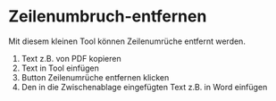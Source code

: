 # Zeilenumbruch-entfernen

Mit diesem kleinen Tool können Zeilenumrüche entfernt werden.
1. Text z.B. von PDF kopieren
2. Text in Tool einfügen
3. Button Zeilenumrüche entfernen klicken
4. Den in die Zwischenablage eingefügten Text z.B. in Word einfügen
